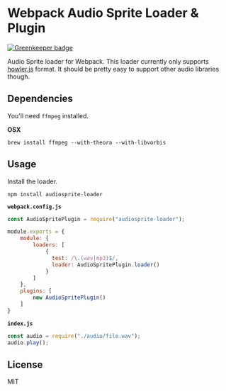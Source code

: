 # Webpack Audio Sprite Loader & Plugin

[![Greenkeeper badge](https://badges.greenkeeper.io/gamestdio/audiosprite-loader.svg)](https://greenkeeper.io/)

Audio Sprite loader for Webpack. This loader currently only supports [howler.js](https://github.com/goldfire/howler.js/) format. It should be pretty easy to support other audio libraries though.

## Dependencies

You'll need `ffmpeg` installed.

**OSX**

```
brew install ffmpeg --with-theora --with-libvorbis
```

## Usage

Install the loader.

```
npm install audiosprite-loader
```

**`webpack.config.js`**

```javascript
const AudioSpritePlugin = require("audiosprite-loader");

module.exports = {
    module: {
        loaders: [
            {
              test: /\.(wav|mp3)$/,
              loader: AudioSpritePlugin.loader()
            }
        ]
    },
    plugins: [
        new AudioSpritePlugin()
    ]
}
```

**`index.js`**

```javascript
const audio = require("./audio/file.wav");
audio.play();
```

## License

MIT
